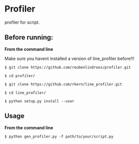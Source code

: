 # Profiler

profiler for script.

## Before running:

**From the command line**

Make sure you havent installed a version of line_profiler before!!!

    $ git clone https://github.com/reubenlindroos/profiler.git
    
    $ cd profiler/
    
    $ git clone https://github.com/rkern/line_profiler.git
    
    $ cd line_profiler/
   
    $ python setup.py install --user

## Usage

**From the command line**

    $ python gen_profiler.py -f path/to/your/script.py
    
